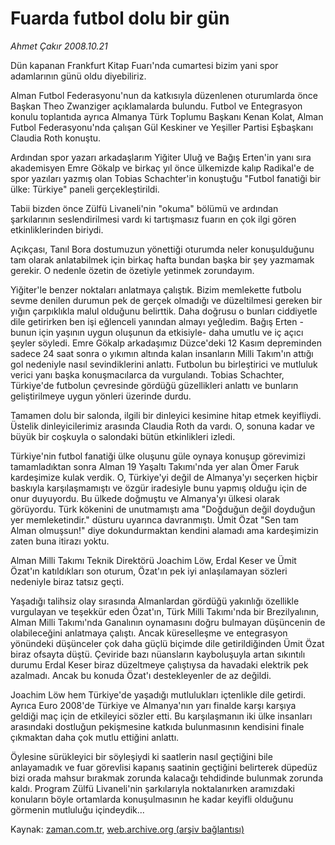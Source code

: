 # Fuarda futbol dolu bir gün

*Ahmet Çakır 2008.10.21*

<tr><td class="metin" colspan="2" style="padding-top: 20px; padding-left: 5px; padding-right: 10px;">Dün kapanan Frankfurt Kitap Fuarı'nda cumartesi bizim yani spor adamlarının günü oldu diyebiliriz.</td></tr><tr><td class="metin" colspan="2" style="padding-top: 20px; padding-left: 5px; padding-right: 10px;"><p>Alman Futbol Federasyonu'nun da katkısıyla düzenlenen oturumlarda önce Başkan Theo Zwanziger açıklamalarda bulundu. Futbol ve Entegrasyon konulu toplantıda ayrıca Almanya Türk Toplumu Başkanı Kenan Kolat, Alman Futbol Federasyonu'nda çalışan Gül Keskiner ve Yeşiller Partisi Eşbaşkanı Claudia Roth konuştu.
<p>Ardından spor yazarı arkadaşlarım Yiğiter Uluğ ve Bağış Erten'in yanı sıra akademisyen Emre Gökalp ve birkaç yıl önce ülkemizde kalıp Radikal'e de spor yazıları yazmış olan Tobias Schachter'in konuştuğu "Futbol fanatiği bir ülke: Türkiye" paneli gerçekleştirildi.
<p>Tabii bizden önce Zülfü Livaneli'nin "okuma" bölümü ve ardından şarkılarının seslendirilmesi vardı ki tartışmasız fuarın en çok ilgi gören etkinliklerinden biriydi.
<p>Açıkçası, Tanıl Bora dostumuzun yönettiği oturumda neler konuşulduğunu tam olarak anlatabilmek için birkaç hafta bundan başka bir şey yazmamak gerekir. O nedenle özetin de özetiyle yetinmek zorundayım. 
<p>Yiğiter'le benzer noktaları anlatmaya çalıştık. Bizim memlekette futbolu sevme denilen durumun pek de gerçek olmadığı ve düzeltilmesi gereken bir yığın çarpıklıkla malul olduğunu belirttik. Daha doğrusu o bunları ciddiyetle dile getirirken ben işi eğlenceli yanından almayı yeğledim. Bağış Erten -bunun için yaşının uygun oluşunun da etkisiyle- daha umutlu ve iç açıcı şeyler söyledi. Emre Gökalp arkadaşımız Düzce'deki 12 Kasım depreminden sadece 24 saat sonra o yıkımın altında kalan insanların Milli Takım'ın attığı gol nedeniyle nasıl sevindiklerini anlattı. Futbolun bu birleştirici ve mutluluk verici yanı başka konuşmacılarca da vurgulandı. Tobias Schachter, Türkiye'de futbolun çevresinde gördüğü güzellikleri anlattı ve bunların geliştirilmeye uygun yönleri üzerinde durdu.
<p>Tamamen dolu bir salonda, ilgili bir dinleyici kesimine hitap etmek keyifliydi. Üstelik dinleyicilerimiz arasında Claudia Roth da vardı. O, sonuna kadar ve büyük bir coşkuyla o salondaki bütün etkinlikleri izledi.
<p>Türkiye'nin futbol fanatiği ülke oluşunu güle oynaya konuşup görevimizi tamamladıktan sonra Alman 19 Yaşaltı Takımı'nda yer alan Ömer Faruk kardeşimize kulak verdik. O, Türkiye'yi değil de Almanya'yı seçerken hiçbir baskıyla karşılaşmamıştı ve özgür iradesiyle bunu yapmış olduğu için de onur duyuyordu. Bu ülkede doğmuştu ve Almanya'yı ülkesi olarak görüyordu. Türk kökenini de unutmamıştı ama "Doğduğun değil doyduğun yer memleketindir." düsturu uyarınca davranmıştı. Ümit Özat "Sen tam Alman olmuşsun!" diye dokundurmaktan kendini alamadı ama kardeşimizin zaten buna itirazı yoktu.
<p>Alman Milli Takımı Teknik Direktörü Joachim Löw, Erdal Keser ve Ümit Özat'ın katıldıkları son oturum, Özat'ın pek iyi anlaşılamayan sözleri nedeniyle biraz tatsız geçti.
<p>Yaşadığı talihsiz olay sırasında Almanlardan gördüğü yakınlığı özellikle vurgulayan ve teşekkür eden Özat'ın, Türk Milli Takımı'nda bir Brezilyalının, Alman Milli Takımı'nda Ganalının oynamasını doğru bulmayan düşüncenin de olabileceğini anlatmaya çalıştı. Ancak küreselleşme ve entegrasyon yönündeki düşünceler çok daha güçlü biçimde dile getirildiğinden Ümit Özat biraz ofsayta düştü. Çeviride bazı nüansların kayboluşuyla artan sıkıntılı durumu Erdal Keser biraz düzeltmeye çalıştıysa da havadaki elektrik pek azalmadı. Ancak bu konuda Özat'ı destekleyenler de az değildi.
<p>Joachim Löw hem Türkiye'de yaşadığı mutlulukları içtenlikle dile getirdi. Ayrıca Euro 2008'de Türkiye ve Almanya'nın yarı finalde karşı karşıya geldiği maç için de etkileyici sözler etti. Bu karşılaşmanın iki ülke insanları arasındaki dostluğun pekişmesine katkıda bulunmasının kendisini finale çıkmaktan daha çok mutlu ettiğini anlattı. 
<p>Öylesine sürükleyici bir söyleşiydi ki saatlerin nasıl geçtiğini bile anlayamadık ve fuar görevlisi kapanış saatinin geçtiğini belirterek düpedüz bizi orada mahsur bırakmak zorunda kalacağı tehdidinde bulunmak zorunda kaldı. Program Zülfü Livaneli'nin şarkılarıyla noktalanırken aramızdaki konuların böyle ortamlarda konuşulmasının he kadar keyifli olduğunu görmenin mutluluğu içindeydik... <br/></p></p></p></p></p></p></p></p></p></p></p></td></tr>

Kaynak: [zaman.com.tr](http://zaman.com.tr/yazar.do?yazino=751679), [web.archive.org (arşiv bağlantısı)](http://web.archive.org/web/20081021181755/http://www.zaman.com.tr:80/yazar.do?yazino=751679)
